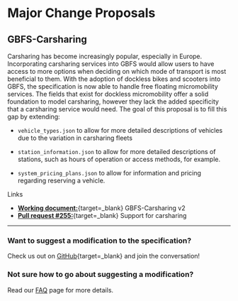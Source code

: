 # Major Change Proposals

## GBFS-Carsharing

Carsharing has become increasingly popular, especially in Europe. Incorporating carsharing services into GBFS would allow users to have access to more options when deciding on which mode of transport is most beneficial to them.  With the adoption of dockless bikes and scooters into GBFS, the specification is now able to handle free floating micromobility services. The fields that exist for dockless micromobility offer a solid foundation to model carsharing, however they lack the added specificity that a carsharing service would need. The goal of this proposal is to fill this gap by extending:

- `vehicle_types.json` to allow for more detailed descriptions of vehicles due to the variation in carsharing fleets

- `station_information.json` to allow for more detailed descriptions of stations, such as hours of operation or access methods, for example. 

- `system_pricing_plans.json` to allow for information and pricing regarding reserving a vehicle. 

Links

- [**Working document:**](https://docs.google.com/document/d/16NKnf10SjmBBVwUlKrc7oeuxzeWqS_dQvztlT2F4dH8/edit#){target=_blank} GBFS-Carsharing v2
- [**Pull request #255:**](https://www.google.com/url?q=https%3A%2F%2Fgithub.com%2FNABSA%2Fgbfs%2Fpull%2F255&sa=D&sntz=1&usg=AFQjCNFGL-_ZQSegR1338kwck6Ch1AJzFQ){target=_blank} Support for carsharing

<hr>

### Want to suggest a modification to the specification?

Check us out on [GitHub](https://github.com/NABSA/gbfs){target=_blank} and join the conversation!

### Not sure how to go about suggesting a modification? 
Read our [FAQ](/faq/governance) page for more details.